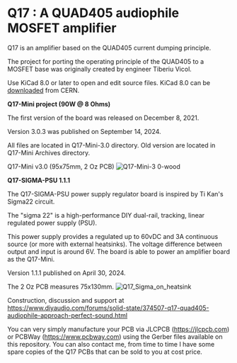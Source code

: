 # Q17 : A QUAD405 audiophile MOSFET amplifier
Q17 is an amplifier based on the QUAD405 current dumping principle.

The project for porting the operating principle of the QUAD405 to a MOSFET base was originally created by engineer Tiberiu Vicol.

Use KiCad 8.0 or later to open and edit source files. KiCad 8.0 can be <a href="https://www.kicad.org/download/">downloaded</a> from CERN.

<b>Q17-Mini project (90W @ 8 Ohms)</b>

The first version of the board was released on December 8, 2021.

Version 3.0.3 was published on September 14, 2024.

All files are located in Q17-Mini-3.0 directory. Old version are located in Q17-Mini Archives directory.

Q17-Mini v3.0 (95x75mm, 2 Oz PCB)
![Q17-Mini-3 0-wood](https://github.com/stefaweb/Q17-Amplifier/assets/12907102/68a157e1-7c4c-4b81-8558-91945bf384a3)

<b>Q17-SIGMA-PSU 1.1.1</b>

The Q17-SIGMA-PSU power supply regulator board is inspired by Ti Kan's Sigma22 circuit.

The "sigma 22" is a high-performance DIY dual-rail, tracking, linear regulated power supply (PSU).

This power supply provides a regulated up to 60vDC and 3A continuous source (or more with external heatsinks). The voltage difference between output and input is around 6V. The board is able to power an amplifier board as the Q17-Mini.

Version 1.1.1 published on April 30, 2024.

The 2 Oz PCB measures 75x130mm.
![Q17_Sigma_on_heatsink](https://github.com/stefaweb/Q17-Amplifier/assets/12907102/2e3aa669-a094-4757-9d00-970eb2c82c9c)

Construction, discussion and support at https://www.diyaudio.com/forums/solid-state/374507-q17-quad405-audiophile-approach-perfect-sound.html

You can very simply manufacture your PCB via JLCPCB (https://jlcpcb.com) or PCBWay (https://www.pcbway.com) using the Gerber files available on this repository. You can also contact me, from time to time I have some spare copies of the Q17 PCBs that can be sold to you at cost price.
